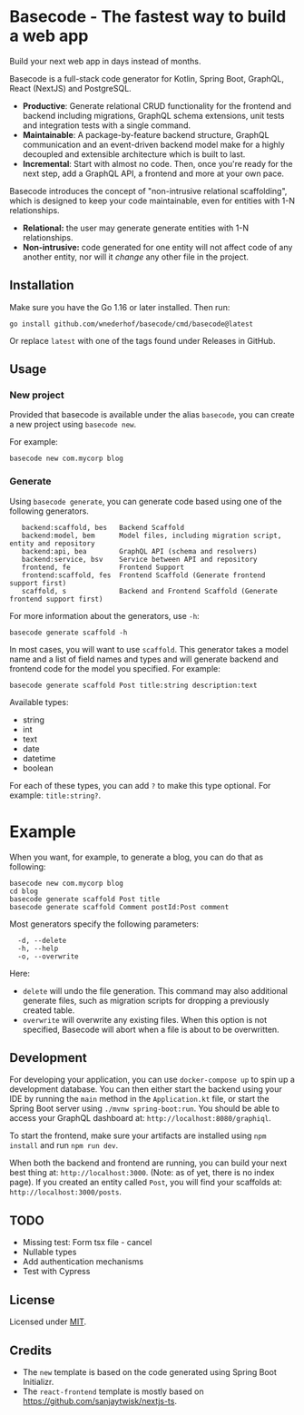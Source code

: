 # Basecode - The fastest way to build a web app
Build your next web app in days instead of months.

Basecode is a full-stack code generator for Kotlin, Spring Boot, GraphQL, React (NextJS) and PostgreSQL.

- **Productive**: Generate relational CRUD functionality for the frontend and backend including migrations, GraphQL schema extensions, unit tests and integration tests with a single command.
- **Maintainable**: A package-by-feature backend structure, GraphQL communication and an event-driven backend model make for a highly decoupled and extensible architecture which is built to last.
- **Incremental**: Start with almost no code. Then, once you're ready for the next step, add a GraphQL API, a frontend and more at your own pace.

Basecode introduces the concept of "non-intrusive relational scaffolding", which is designed to keep your code maintainable, even for entities with 1-N relationships.

- **Relational:** the user may generate generate entities with 1-N relationships.
- **Non-intrusive:** code generated for one entity will not affect code of any another entity, nor will it *change* any other file in the project.

## Installation
Make sure you have the Go 1.16 or later installed. Then run:
```shell
go install github.com/wnederhof/basecode/cmd/basecode@latest
```
Or replace `latest` with one of the tags found under Releases in GitHub.

## Usage
### New project
Provided that basecode is available under the alias `basecode`, you can create a new project using `basecode new`.

For example:
```
basecode new com.mycorp blog
```

### Generate
Using `basecode generate`, you can generate code based using one of the following generators.
```
   backend:scaffold, bes   Backend Scaffold
   backend:model, bem      Model files, including migration script, entity and repository
   backend:api, bea        GraphQL API (schema and resolvers)
   backend:service, bsv    Service between API and repository
   frontend, fe            Frontend Support
   frontend:scaffold, fes  Frontend Scaffold (Generate frontend support first)
   scaffold, s             Backend and Frontend Scaffold (Generate frontend support first)
```
For more information about the generators, use `-h`:
```
basecode generate scaffold -h
```
In most cases, you will want to use `scaffold`. This generator takes a model name and a list of field names and types and will generate backend and frontend code for the model you specified. For example:
```
basecode generate scaffold Post title:string description:text
```
Available types:
- string
- int 
- text
- date
- datetime
- boolean

For each of these types, you can add `?` to make this type optional. For example: `title:string?`.

# Example
When you want, for example, to generate a blog, you can do that as following:
```
basecode new com.mycorp blog
cd blog
basecode generate scaffold Post title
basecode generate scaffold Comment postId:Post comment
```
Most generators specify the following parameters:
```
  -d, --delete
  -h, --help
  -o, --overwrite
```
Here:
- `delete` will undo the file generation. This command may also additional generate files, such as migration scripts for dropping a previously created table.
- `overwrite` will overwrite any existing files. When this option is not specified, Basecode will abort when a file is about to be overwritten.

## Development
For developing your application, you can use `docker-compose up` to spin up a development database. You can then either start the backend using your IDE by running the `main` method in the `Application.kt` file, or start the Spring Boot server using `./mvnw spring-boot:run`. You should be able to access your GraphQL dashboard at: `http://localhost:8080/graphiql`.

To start the frontend, make sure your artifacts are installed using `npm install` and run `npm run dev`.

When both the backend and frontend are running, you can build your next best thing at: `http://localhost:3000`. (Note: as of yet, there is no index page). If you created an entity called `Post`, you will find your scaffolds at: `http://localhost:3000/posts`.

## TODO
- Missing test: Form tsx file - cancel
- Nullable types
- Add authentication mechanisms
- Test with Cypress

## License
Licensed under [MIT](LICENSE.md).

## Credits
- The `new` template is based on the code generated using Spring Boot Initializr.
- The `react-frontend` template is mostly based on https://github.com/sanjaytwisk/nextjs-ts.
